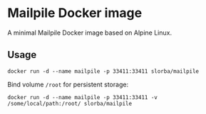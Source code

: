 # Mailpile Docker image

A minimal Mailpile Docker image based on Alpine Linux.

## Usage

```
docker run -d --name mailpile -p 33411:33411 slorba/mailpile
```

Bind volume `/root` for persistent storage:

```
docker run -d --name mailpile -p 33411:33411 -v /some/local/path:/root/ slorba/mailpile
```
